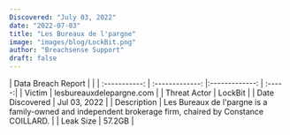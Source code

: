 ```yaml
---
Discovered: "July 03, 2022"
date: "2022-07-03"
title: "Les Bureaux de l'pargne"
image: "images/blog/LockBit.png"
author: "Breachsense Support"
draft: false
---
```


| Data Breach Report           |              | 
| :-----------: | :-------------:     |:-------------:    | :-----:|
| Victim      | lesbureauxdelepargne.com      | 
| Threat Actor      | LockBit      | 
| Date Discovered      | Jul 03, 2022      | 
| Description      | Les Bureaux de l'pargne is a family-owned and independent brokerage firm, chaired by Constance COILLARD.      | 
| Leak Size      | 57.2GB      | 

